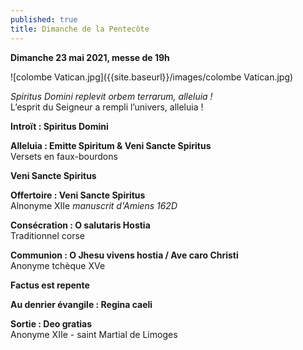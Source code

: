 ```yaml
---
published: true
title: Dimanche de la Pentecôte
---
```

**Dimanche 23 mai 2021, messe de 19h**

![colombe Vatican.jpg]({{site.baseurl}}/images/colombe Vatican.jpg)

*Spiritus Domini replevit orbem terrarum, alleluia !*  
L’esprit du Seigneur a rempli l’univers, alleluia !

**Introït : Spiritus Domini**

**Alleluia : Emitte Spiritum & Veni Sancte Spiritus**  
Versets en faux-bourdons

**Veni Sancte Spiritus**

**Offertoire : Veni Sancte Spiritus**  
Alnonyme XIIe *manuscrit d'Amiens 162D*

**Consécration : O salutaris Hostia**  
Traditionnel corse

**Communion : O Jhesu vivens hostia / Ave caro Christi**  
Anonyme tchèque XVe

**Factus est repente**

**Au denrier évangile : Regina caeli**

**Sortie : Deo gratias**  
Anonyme XIIe - saint Martial de Limoges

